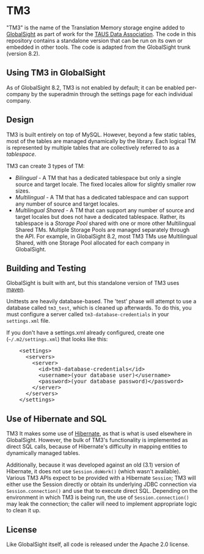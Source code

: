 TM3
===

"TM3" is the name of the Translation Memory storage engine added to
[GlobalSight](http://globalsight.com) as part of work for the [TAUS Data
Association](http://www.tausdata.org).  The code in this repository contains a
standalone version that can be run on its own or embedded in other tools.  The
code is adapted from the GlobalSight trunk (version 8.2).

Using TM3 in GlobalSight
--------------------------

As of GlobalSight 8.2, TM3 is not enabled by default; it can be enabled per-company by the superadmin through the settings page for each individual company.

Design
------

TM3 is built entirely on top of MySQL.  However, beyond a few static tables, most of the tables are managed dynamically by the library.  Each logical TM is represented by multiple tables that are collectively referred to as a *tablespace*.

TM3 can create 3 types of TM:
* *Bilingual* - A TM that has a dedicated tablespace but only a single source and target locale.  The fixed locales allow for slightly smaller row sizes.
* *Multilingual* - A TM that has a dedicated tablespace and can support any number of source and target locales.
* *Multilingual Shared* - A TM that can support any number of source and target locales but does not have a dedicated tablespace.  Rather, its tablespace is a *Storage Pool* shared with one or more other Multilingual Shared TMs.  Multiple Storage Pools are managed separately through the API.  For example, in GlobalSight 8.2, most TM3 TMs use Multilingual Shared, with one Storage Pool allocated for each company in GlobalSight.

Building and Testing
--------------------

GlobalSight is built with ant, but this standalone version of TM3 uses
[maven](http://maven.apache.org/).

Unittests are heavily database-based.  The 'test' phase will attempt to
use a database called `tm3_test`, which is cleaned up afterwards.  To do
this, you must configure a server called `tm3-database-credentials` in
your `settings.xml` file.

If you don't have a settings.xml already configured, create one 
(`~/.m2/settings.xml`) that looks like this:

<pre>
    &lt;settings&gt;  
      &lt;servers&gt; 
        &lt;server&gt;
          &lt;id&gt;tm3-database-credentials&lt;/id&gt;
          &lt;username&gt;(your database user)&lt;/username&gt;
          &lt;password&gt;(your database password)&lt;/password&gt;
        &lt;/server&gt; 
      &lt;/servers&gt;  
    &lt;/settings&gt;
</pre>

Use of Hibernate and SQL
------------------------
TM3 It makes some use of [Hibernate](http://hibernate.org), as that is what 
is used elsewhere in GlobalSight.  However, the bulk of TM3's functionality 
is implemented as direct SQL calls, because of Hibernate's difficulty in 
mapping entities to dynamically managed tables.

Additionally, because it was developed against an old (3.1) version of
Hibernate, it does not use `Session.doWork()` (which wasn't available).
Various TM3 APIs expect to be provided with a Hibernate `Session`; TM3 will
either use the Session directly or obtain its underlying JDBC connection via
`Session.connection()` and use that to execute direct SQL.  Depending on the
environment in which TM3 is being run, the use of `Session.connection()` may
leak the connection; the caller will need to implement appropriate logic to
clean it up.

License
-------

Like GlobalSight itself, all code is released under the Apache 2.0 license.
